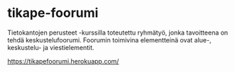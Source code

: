 # tikape-foorumi

Tietokantojen perusteet -kurssilla toteutettu ryhmätyö, jonka tavoitteena on tehdä keskustelufoorumi. Foorumin toimivina elementteinä ovat alue-, keskustelu- ja viestielementit.

https://tikapefoorumi.herokuapp.com/

